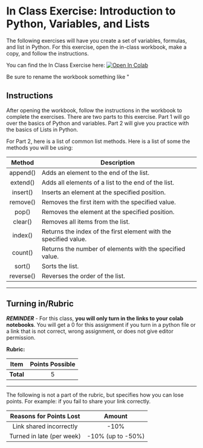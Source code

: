 # In Class Exercise: Introduction to Python, Variables, and Lists

The following exercises will have you create a set of variables, formulas, and list in Python. For this exercise, open the in-class workbook, make a copy, and follow the instructions.

You can find the In Class Exercise here: <a href="https://colab.research.google.com/github/byu-cce270/content/blob/main/docs/unit2/00_intro_python_variables_lists/%5BStarter_Sheet%5D_In_Class_Introduction_to_Python%2C_Variables%2C_and_input_Statements.ipynb" target="_blank"><img src="https://colab.research.google.com/assets/colab-badge.svg" alt="Open In Colab"/></a>

Be sure to rename the workbook something like "

## Instructions

After opening the workbook, follow the instructions in the workbook to complete the exercises. There are two parts to this exercise. Part 1 will go over the basics of Python and variables. Part 2 will give you practice with the basics of Lists in Python.

For Part 2, here is a list of common list methods. Here is a list of some the methods you will be using:

|   Method   | Description                                                      |
|:----------:|------------------------------------------------------------------|
|  append()  | Adds an element to the end of the list.                          |
|  extend()  | Adds all elements of a list to the end of the list.              |
|  insert()  | Inserts an element at the specified position.                    |
|  remove()  | Removes the first item with the specified value.                 |
|   pop()    | Removes the element at the specified position.                   |
|  clear()   | Removes all items from the list.                                 |
|  index()   | Returns the index of the first element with the specified value. |
|  count()   | Returns the number of elements with the specified value.         |
|   sort()   | Sorts the list.                                                  |
| reverse()  | Reverses the order of the list.                                  |

---
			
## Turning in/Rubric

**_REMINDER_** - For this class, **you will only turn in the links to your colab notebooks**. You will get a 0 for this assignment if you turn in a python file or a link that is not correct, wrong assignment, or does not give editor permission.

**Rubric:**

|                      Item                      | Points Possible |
|:----------------------------------------------:|:---------------:|
| <div style="text-align: right">**Total**</div> |        5        |

---

The following is not a part of the rubric, but specifies how you can lose points. For example: if you fail to share your link correctly.

| **Reasons for Points Lost** |    **Amount**     |  
|:---------------------------:|:-----------------:|
|   Link shared incorrectly   |       -10%        |
|  Turned in late (per week)  | -10% (up to -50%) |